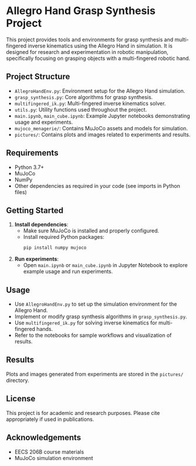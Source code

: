 # Allegro Hand Grasp Synthesis Project

This project provides tools and environments for grasp synthesis and multi-fingered inverse kinematics using the Allegro Hand in simulation. It is designed for research and experimentation in robotic manipulation, specifically focusing on grasping objects with a multi-fingered robotic hand.

## Project Structure

- `AllegroHandEnv.py`: Environment setup for the Allegro Hand simulation.
- `grasp_synthesis.py`: Core algorithms for grasp synthesis.
- `multifingered_ik.py`: Multi-fingered inverse kinematics solver.
- `utils.py`: Utility functions used throughout the project.
- `main.ipynb`, `main_cube.ipynb`: Example Jupyter notebooks demonstrating usage and experiments.
- `mujoco_menagerie/`: Contains MuJoCo assets and models for simulation.
- `pictures/`: Contains plots and images related to experiments and results.

## Requirements

- Python 3.7+
- MuJoCo
- NumPy
- Other dependencies as required in your code (see imports in Python files)

## Getting Started

1. **Install dependencies**:
   - Make sure MuJoCo is installed and properly configured.
   - Install required Python packages:
     ```bash
     pip install numpy mujoco
     ```
2. **Run experiments**:
   - Open `main.ipynb` or `main_cube.ipynb` in Jupyter Notebook to explore example usage and run experiments.

## Usage

- Use `AllegroHandEnv.py` to set up the simulation environment for the Allegro Hand.
- Implement or modify grasp synthesis algorithms in `grasp_synthesis.py`.
- Use `multifingered_ik.py` for solving inverse kinematics for multi-fingered hands.
- Refer to the notebooks for sample workflows and visualization of results.

## Results

Plots and images generated from experiments are stored in the `pictures/` directory.

## License

This project is for academic and research purposes. Please cite appropriately if used in publications.

## Acknowledgements

- EECS 206B course materials
- MuJoCo simulation environment
